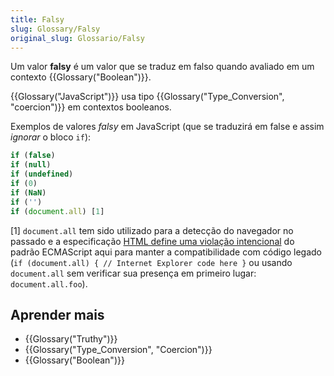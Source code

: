 ```yaml
---
title: Falsy
slug: Glossary/Falsy
original_slug: Glossario/Falsy
---
```

Um valor **falsy** é um valor que se traduz em falso quando avaliado em um contexto {{Glossary("Boolean")}}.

{{Glossary("JavaScript")}} usa tipo {{Glossary("Type_Conversion", "coercion")}} em contextos booleanos.

Exemplos de valores _falsy_ em JavaScript (que se traduzirá em false e assim _ignorar_ o bloco `if`):

```js
if (false)
if (null)
if (undefined)
if (0)
if (NaN)
if ('')
if (document.all) [1]
```

\[1] `document.all` tem sido utilizado para a detecção do navegador no passado e a especificação [HTML define uma violação intencional](https://html.spec.whatwg.org/multipage/obsolete.html#dom-document-all) do padrão ECMAScript aqui para manter a compatibilidade com código legado (`if (document.all) { // Internet Explorer code here }` ou usando `document.all` sem verificar sua presença em primeiro lugar: `document.all.foo`).

## Aprender mais

- {{Glossary("Truthy")}}
- {{Glossary("Type_Conversion", "Coercion")}}
- {{Glossary("Boolean")}}
